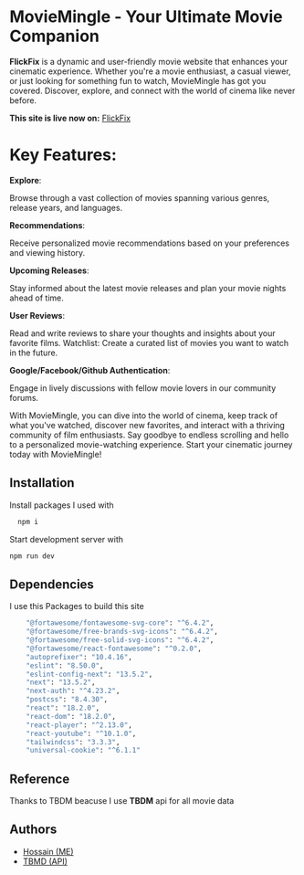 
#  MovieMingle - Your Ultimate Movie Companion
**FlickFix** is a dynamic and user-friendly movie website that enhances your cinematic experience. Whether you're a movie enthusiast, a casual viewer, or just looking for something fun to watch, MovieMingle has got you covered. Discover, explore, and connect with the world of cinema like never before.

**This site is live now on:** [FlickFix](flickfix.vercel.app)





# Key Features:

**Explore**:

Browse through a vast collection of movies spanning various genres, release years, and languages.

**Recommendations**:

Receive personalized movie recommendations based on your preferences and viewing history.


**Upcoming Releases**:

 Stay informed about the latest movie releases and plan your movie nights ahead of time.

**User Reviews**:

 Read and write reviews to share your thoughts and insights about your favorite films.
Watchlist: Create a curated list of movies you want to watch in the future.


**Google/Facebook/Github Authentication**:

 Engage in lively discussions with fellow movie lovers in our community forums.


With MovieMingle, you can dive into the world of cinema, keep track of what you've watched, discover new favorites, and interact with a thriving community of film enthusiasts. Say goodbye to endless scrolling and hello to a personalized movie-watching experience. Start your cinematic journey today with MovieMingle!

## Installation

Install packages I used with

```bash
  npm i
```
Start development server with
```bash
npm run dev
```
    
## Dependencies
I use this Packages to build this site
```bash
    "@fortawesome/fontawesome-svg-core": "^6.4.2",
    "@fortawesome/free-brands-svg-icons": "^6.4.2",
    "@fortawesome/free-solid-svg-icons": "^6.4.2",
    "@fortawesome/react-fontawesome": "^0.2.0",
    "autoprefixer": "10.4.16",
    "eslint": "8.50.0",
    "eslint-config-next": "13.5.2",
    "next": "13.5.2",
    "next-auth": "^4.23.2",
    "postcss": "8.4.30",
    "react": "18.2.0",
    "react-dom": "18.2.0",
    "react-player": "^2.13.0",
    "react-youtube": "^10.1.0",
    "tailwindcss": "3.3.3",
    "universal-cookie": "^6.1.1"
```
## Reference
Thanks to TBDM beacuse I use **TBDM** api for all movie data
## Authors

- [Hossain (ME)](https://github.com/personalUseHossain)
- [TBMD (API)](https://developer.themoviedb.org/reference/intro/getting-started)

